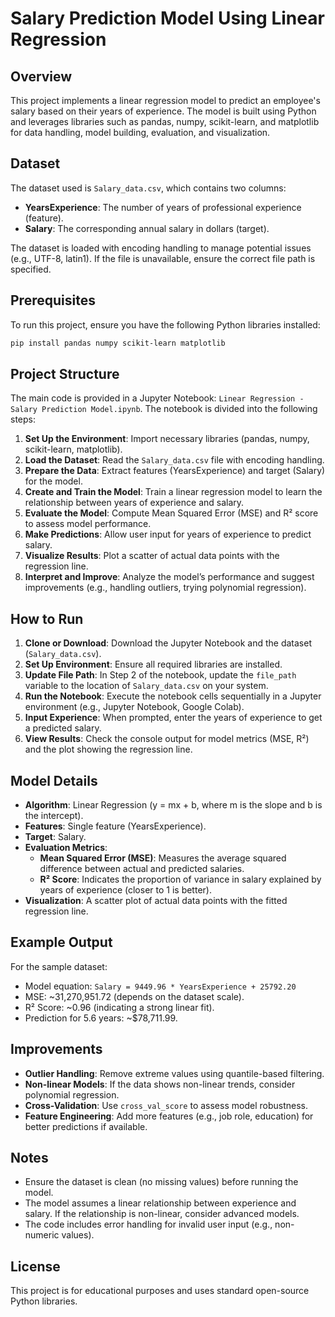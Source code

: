 # Salary Prediction Model Using Linear Regression

## Overview
This project implements a linear regression model to predict an employee's salary based on their years of experience. The model is built using Python and leverages libraries such as pandas, numpy, scikit-learn, and matplotlib for data handling, model building, evaluation, and visualization.

## Dataset
The dataset used is `Salary_data.csv`, which contains two columns:
- **YearsExperience**: The number of years of professional experience (feature).
- **Salary**: The corresponding annual salary in dollars (target).

The dataset is loaded with encoding handling to manage potential issues (e.g., UTF-8, latin1). If the file is unavailable, ensure the correct file path is specified.

## Prerequisites
To run this project, ensure you have the following Python libraries installed:
```bash
pip install pandas numpy scikit-learn matplotlib
```

## Project Structure
The main code is provided in a Jupyter Notebook: `Linear Regression - Salary Prediction Model.ipynb`. The notebook is divided into the following steps:

1. **Set Up the Environment**: Import necessary libraries (pandas, numpy, scikit-learn, matplotlib).
2. **Load the Dataset**: Read the `Salary_data.csv` file with encoding handling.
3. **Prepare the Data**: Extract features (YearsExperience) and target (Salary) for the model.
4. **Create and Train the Model**: Train a linear regression model to learn the relationship between years of experience and salary.
5. **Evaluate the Model**: Compute Mean Squared Error (MSE) and R² score to assess model performance.
6. **Make Predictions**: Allow user input for years of experience to predict salary.
7. **Visualize Results**: Plot a scatter of actual data points with the regression line.
8. **Interpret and Improve**: Analyze the model’s performance and suggest improvements (e.g., handling outliers, trying polynomial regression).

## How to Run
1. **Clone or Download**: Download the Jupyter Notebook and the dataset (`Salary_data.csv`).
2. **Set Up Environment**: Ensure all required libraries are installed.
3. **Update File Path**: In Step 2 of the notebook, update the `file_path` variable to the location of `Salary_data.csv` on your system.
4. **Run the Notebook**: Execute the notebook cells sequentially in a Jupyter environment (e.g., Jupyter Notebook, Google Colab).
5. **Input Experience**: When prompted, enter the years of experience to get a predicted salary.
6. **View Results**: Check the console output for model metrics (MSE, R²) and the plot showing the regression line.

## Model Details
- **Algorithm**: Linear Regression (y = mx + b, where m is the slope and b is the intercept).
- **Features**: Single feature (YearsExperience).
- **Target**: Salary.
- **Evaluation Metrics**:
  - **Mean Squared Error (MSE)**: Measures the average squared difference between actual and predicted salaries.
  - **R² Score**: Indicates the proportion of variance in salary explained by years of experience (closer to 1 is better).
- **Visualization**: A scatter plot of actual data points with the fitted regression line.

## Example Output
For the sample dataset:
- Model equation: `Salary = 9449.96 * YearsExperience + 25792.20`
- MSE: ~31,270,951.72 (depends on the dataset scale).
- R² Score: ~0.96 (indicating a strong linear fit).
- Prediction for 5.6 years: ~$78,711.99.

## Improvements
- **Outlier Handling**: Remove extreme values using quantile-based filtering.
- **Non-linear Models**: If the data shows non-linear trends, consider polynomial regression.
- **Cross-Validation**: Use `cross_val_score` to assess model robustness.
- **Feature Engineering**: Add more features (e.g., job role, education) for better predictions if available.

## Notes
- Ensure the dataset is clean (no missing values) before running the model.
- The model assumes a linear relationship between experience and salary. If the relationship is non-linear, consider advanced models.
- The code includes error handling for invalid user input (e.g., non-numeric values).

## License
This project is for educational purposes and uses standard open-source Python libraries.